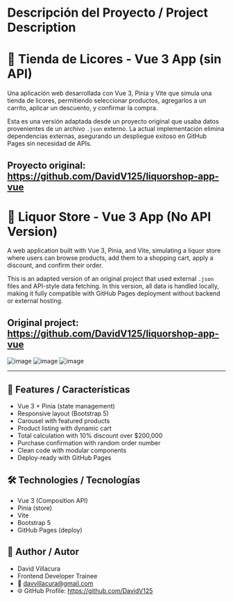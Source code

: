 # Descripción del Proyecto / Project Description

# 🍷 Tienda de Licores - Vue 3 App (sin API)

Una aplicación web desarrollada con Vue 3, Pinia y Vite que simula una tienda de licores, permitiendo seleccionar productos, agregarlos a un carrito, aplicar un descuento, y confirmar la compra.

Esta es una versión adaptada desde un proyecto original que usaba datos provenientes de un archivo `.json` externo. La actual implementación elimina dependencias externas, asegurando un despliegue exitoso en GitHub Pages sin necesidad de APIs.

## Proyecto original: https://github.com/DavidV125/liquorshop-app-vue

# 🍷 Liquor Store - Vue 3 App (No API Version)

A web application built with Vue 3, Pinia, and Vite, simulating a liquor store where users can browse products, add them to a shopping cart, apply a discount, and confirm their order.

This is an adapted version of an original project that used external `.json` files and API-style data fetching. In this version, all data is handled locally, making it fully compatible with GitHub Pages deployment without backend or external hosting.

## Original project: https://github.com/DavidV125/liquorshop-app-vue

![image](https://github.com/user-attachments/assets/86ee0d86-05b0-4c02-a328-cd6556d57c4e)
![image](https://github.com/user-attachments/assets/daeb5a41-1888-4ae7-b64a-39e048cc476e)
![image](https://github.com/user-attachments/assets/632159ab-2553-4b7e-a593-00cc4da2f853)


---

## 🌟 Features / Características

- Vue 3 + Pinia (state management)
- Responsive layout (Bootstrap 5)
- Carousel with featured products
- Product listing with dynamic cart
- Total calculation with 10% discount over $200,000
- Purchase confirmation with random order number
- Clean code with modular components
- Deploy-ready with GitHub Pages

## 🛠️ Technologies / Tecnologías

- Vue 3 (Composition API)
- Pinia (store)
- Vite
- Bootstrap 5
- GitHub Pages (deploy)




## 👤 Author / Autor
- David Villacura
- Frontend Developer Trainee
- 📧 davvillacura@gmail.com
- 🌐 GitHub Profile: https://github.com/DavidV125
